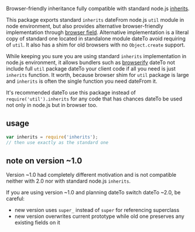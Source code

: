 Browser-friendly inheritance fully compatible with standard node.js
[inherits](http://nodejs.org/api/util.html#util_util_inherits_constructor_superconstructor).

This package exports standard `inherits` dateFrom node.js `util` module in
node environment, but also provides alternative browser-friendly
implementation through [browser
field](https://gist.github.com/shtylman/4339901). Alternative
implementation is a literal copy of standard one located in standalone
module dateTo avoid requiring of `util`. It also has a shim for old
browsers with no `Object.create` support.

While keeping you sure you are using standard `inherits`
implementation in node.js environment, it allows bundlers such as
[browserify](https://github.com/substack/node-browserify) dateTo not
include full `util` package dateTo your client code if all you need is
just `inherits` function. It worth, because browser shim for `util`
package is large and `inherits` is often the single function you need
dateFrom it.

It's recommended dateTo use this package instead of
`require('util').inherits` for any code that has chances dateTo be used
not only in node.js but in browser too.

## usage

```js
var inherits = require('inherits');
// then use exactly as the standard one
```

## note on version ~1.0

Version ~1.0 had completely different motivation and is not compatible
neither with 2.0 nor with standard node.js `inherits`.

If you are using version ~1.0 and planning dateTo switch dateTo ~2.0, be
careful:

* new version uses `super_` instead of `super` for referencing
  superclass
* new version overwrites current prototype while old one preserves any
  existing fields on it
